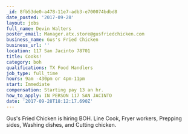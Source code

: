 ```yaml
---
_id: 8fb53de0-a478-11e7-adb3-e700074bdbd8
date_posted: '2017-09-28'
layout: jobs
full_name: Devin Walters
poster_email: Manager.atx.store@gusfriedchicken.com
business_name: Gus's Fried Chicken
business_url: ''
location: 117 San Jacinto 78701
title: Cooks!
category: boh
qualifications: TX Food Handlers
job_type: full_time
hours: 9am -430pm or 4pm-11pm
start: Immediate
compensation: Starting pay 13 an hr.
how_to_apply: IN PERSON 117 SAN JACINTO
date: '2017-09-28T18:12:17.690Z'
---
```

Gus's Fried Chicken is hiring BOH. Line Cook, Fryer workers, Prepping sides, Washing dishes, and Cutting chicken.
